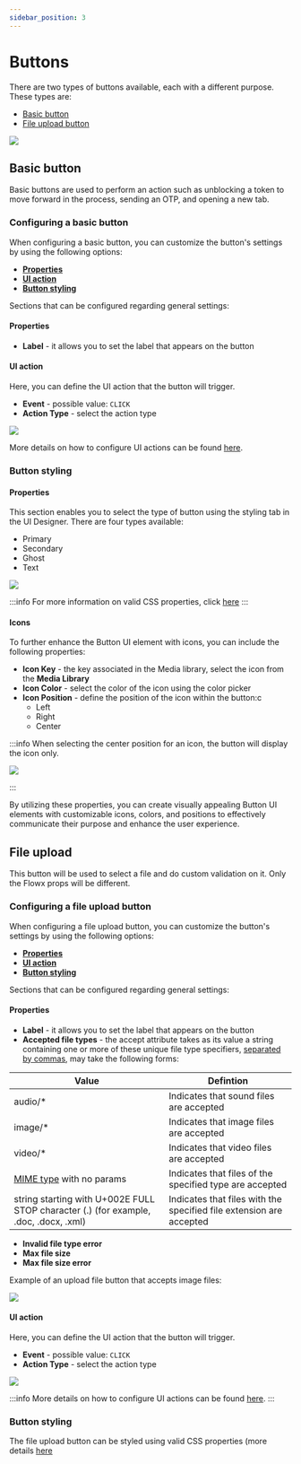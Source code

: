```yaml
---
sidebar_position: 3
---
```


# Buttons

There are two types of buttons available, each with a different purpose. These types are:

* [Basic button](#basic-button)
* [File upload button](#file-upload)

![](../img/basic_buttons.png#center)

## Basic button

Basic buttons are used to perform an action such as unblocking a token to move forward in the process, sending an OTP, and opening a new tab.

### Configuring a basic button

When configuring a basic button, you can customize the button's settings by using the following options:

- [**Properties**](#properties)
- [**UI action**](#ui-action)
- [**Button styling**](#button-styling)

Sections that can be configured regarding general settings:

#### Properties
   
* **Label** - it allows you to set the label that appears on the button

#### UI action 

Here, you can define the UI action that the button will trigger.

* **Event** - possible value: `CLICK`
* **Action Type** - select the action type

![](../img/button1.png)


More details on how to configure UI actions can be found [here](../ui-actions.md).

### Button styling

#### Properties

This section enables you to select the type of button using the styling tab in the UI Designer. There are four types available:

* Primary
* Secondary
* Ghost
* Text

![](../img/button_type.gif)


:::info
For more information on valid CSS properties, click [here](../ui-designer.md#styling)
:::

#### Icons

To further enhance the Button UI element with icons, you can include the following properties:

* **Icon Key** - the key associated in the Media library, select the icon from the **Media Library**
* **Icon Color** - select the color of the icon using the color picker 
* **Icon Position** - define the position of the icon within the button:c
    * Left
    * Right
    * Center

:::info
When selecting the center position for an icon, the button will display the icon only.

![](../../../platform-deep-dive/img/button_icon.png)

:::

By utilizing these properties, you can create visually appealing Button UI elements with customizable icons, colors, and positions to effectively communicate their purpose and enhance the user experience.

## File upload 

This button will be used to select a file and do custom validation on it. Only the Flowx props will be different. 

### Configuring a file upload button

When configuring a file upload button, you can customize the button's settings by using the following options:

- [**Properties**](#properties)
- [**UI action**](#ui-actions)
- [**Button styling**](#button-styling)


Sections that can be configured regarding general settings:

#### Properties
   
* **Label** - it allows you to set the label that appears on the button
* **Accepted file types** - the accept attribute takes as its value a string containing one or more of these unique file type specifiers, [separated by commas](https://html.spec.whatwg.org/multipage/common-microsyntaxes.html#set-of-comma-separated-tokens), may take the following forms:

| Value                                                                                                                     | Defintion                                                           |
| ------------------------------------------------------------------------------------------------------------------------- | ------------------------------------------------------------------- |
| audio/*                                                                                                                   | Indicates that sound files are accepted                             |
| image/*                                                                                                                   | Indicates that image files are accepted                             |
| video/*                                                                                                                   | Indicates that video files are accepted                             |
| [MIME type](https://html.spec.whatwg.org/multipage/infrastructure.html#valid-mime-type-with-no-parameters) with no params | Indicates that files of the specified type are accepted             |
| string starting with U+002E FULL STOP character (.)  (for example, .doc, .docx, .xml)                                    | Indicates that files with the specified file extension are accepted |

* **Invalid file type error**
* **Max file size**
* **Max file size error**

Example of an upload file button that accepts image files:

![](../img/file_upload_img.png)

#### UI action 

Here, you can define the UI action that the button will trigger.

* **Event** - possible value: `CLICK`
* **Action Type** - select the action type

![](../img/file_upload_action.png)

:::info
More details on how to configure UI actions can be found [here](../ui-actions.md).
:::

### Button styling

The file upload button can be styled using valid CSS properties (more details [here](../ui-designer.md#styling)

